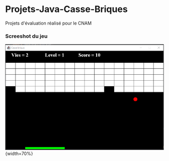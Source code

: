 # Projets-Java-Casse-Briques
Projets d'évaluation réalisé pour le CNAM
### Screeshot du jeu
![](https://github.com/manuescat/Projets-Java-Casse-Briques/blob/main/Capture%20d%E2%80%99%C3%A9cran%202023-11-15%20163146.png){width=70%}
